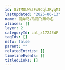 ```yaml
---
id: 8iTMOLWs2Fx9CqlJRyqMI
lastUpdated: "2025-06-13"
name: 铜奔马/马踏飞燕命名
aliases: []
layer: 2
categoryId: cat_z172J5WF
tagIds: []
nsfw: false
parent: ""
relatedEntries: []
timelineEvents: []
titledLinks: []
---
```



